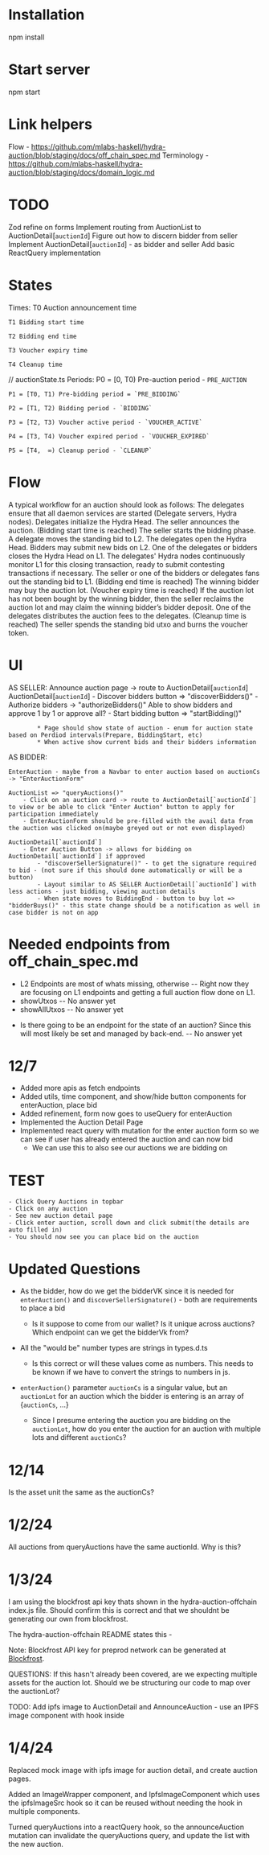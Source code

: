 # Installation
npm install

# Start server
npm start

# Link helpers
Flow - https://github.com/mlabs-haskell/hydra-auction/blob/staging/docs/off_chain_spec.md
Terminology - https://github.com/mlabs-haskell/hydra-auction/blob/staging/docs/domain_logic.md


# TODO
Zod refine on forms
Implement routing from AuctionList to AuctionDetail[`auctionId`] 
Figure out how to discern bidder from seller
Implement AuctionDetail[`auctionId`] - as bidder and seller
Add basic ReactQuery implementation



# States
Times:
    T0 Auction announcement time

    T1 Bidding start time

    T2 Bidding end time

    T3 Voucher expiry time

    T4 Cleanup time

// auctionState.ts
Periods: 
    P0 = [0,  T0) Pre-auction period - `PRE_AUCTION`

    P1 = [T0, T1) Pre-bidding period = `PRE_BIDDING`

    P2 = [T1, T2) Bidding period - `BIDDING`

    P3 = [T2, T3) Voucher active period - `VOUCHER_ACTIVE`

    P4 = [T3, T4) Voucher expired period - `VOUCHER_EXPIRED`

    P5 = [T4,  ∞) Cleanup period - `CLEANUP`

# Flow
A typical workflow for an auction should look as follows:
    The delegates ensure that all daemon services are started (Delegate servers, Hydra nodes).
    Delegates initialize the Hydra Head.
    The seller announces the auction.
    (Bidding start time is reached)
    The seller starts the bidding phase.
    A delegate moves the standing bid to L2.
    The delegates open the Hydra Head.
    Bidders may submit new bids on L2.
    One of the delegates or bidders closes the Hydra Head on L1. The delegates' Hydra nodes continuously monitor L1 for this closing transaction, ready to submit contesting transactions if necessary.
    The seller or one of the bidders or delegates fans out the standing bid to L1.
    (Bidding end time is reached)
    The winning bidder may buy the auction lot.
    (Voucher expiry time is reached)
    If the auction lot has not been bought by the winning bidder, then the seller reclaims the auction lot and may claim the winning bidder’s bidder deposit.
    One of the delegates distributes the auction fees to the delegates.
    (Cleanup time is reached)
    The seller spends the standing bid utxo and burns the voucher token.

# UI 
AS SELLER:
    Announce auction page -> route to AuctionDetail[`auctionId`] 
        AuctionDetail[`auctionId`]
            - Discover bidders button => "discoverBidders()"
            - Authorize bidders -> "authorizeBidders()" Able to show bidders and approve 1 by 1 or approve all?
            - Start bidding button => "startBidding()"

            * Page should show state of auction - enum for auction state based on Perdiod intervals(Prepare, BiddingStart, etc)
            * When active show current bids and their bidders information

            


AS BIDDER:
    
    EnterAuction - maybe from a Navbar to enter auction based on auctionCs -> "EnterAuctionForm"
    
    AuctionList => "queryAuctions()"
        - Click on an auction card -> route to AuctionDetail[`auctionId`] to view or be able to click "Enter Auction" button to apply for participation immediately
        - EnterAuctionForm should be pre-filled with the avail data from the auction was clicked on(maybe greyed out or not even displayed)

    AuctionDetail[`auctionId`] 
        - Enter Auction Button -> allows for bidding on AuctionDetail[`auctionId`] if approved
            - "discoverSellerSignature()" - to get the signature required to bid - (not sure if this should done automatically or will be a button)
            - Layout similar to AS SELLER AuctionDetail[`auctionId`] with less actions - just bidding, viewing auction details
            - When state moves to BiddingEnd - button to buy lot => "bidderBuys()" - this state change should be a notification as well in case bidder is not on app


# Needed endpoints from off_chain_spec.md
 - L2 Endpoints are most of whats missing, otherwise  -- Right now they are focusing on L1 endpoints and getting a full auction flow done on L1. 
 - showUtxos -- No answer yet 
 - showAllUtxos -- No answer yet

 * Is there going to be an endpoint for the state of an auction? Since this will most likely be set and managed by back-end. -- No answer yet



# 12/7
 - Added more apis as fetch endpoints
 - Added utils, time component, and show/hide button components for enterAuction, place bid
 - Added refinement, form now goes to useQuery for enterAuction
 - Implemented the Auction Detail Page 
 - Implemented react query with mutation for the enter auction form so we can see if user has already entered the auction and can now bid
    * We can use this to also see our auctions we are bidding on

# TEST
    - Click Query Auctions in topbar
    - Click on any auction
    - See new auction detail page
    - Click enter auction, scroll down and click submit(the details are auto filled in)
    - You should now see you can place bid on the auction

# Updated Questions 
 - As the bidder, how do we get the bidderVK since it is needed for `enterAuction()` and `discoverSellerSignature()` - both are requirements to place a bid
    * Is it suppose to come from our wallet? Is it unique across auctions? Which endpoint can we get the bidderVk from?

 - All the "would be" number types are strings in types.d.ts
    * Is this correct or will these values come as numbers. This needs to be known if we have to convert the strings to numbers in js.

 - `enterAuction()` parameter `auctionCs` is a singular value, but an `auctionLot` for an auction which the bidder is entering is an array of {`auctionCs`, ...}
    * Since I presume entering the auction you are bidding on the `auctionLot`, how do you enter the auction for an auction with multiple lots and different `auctionCs`?

# 12/14
Is the asset unit the same as the auctionCs?

# 1/2/24
All auctions from queryAuctions have the same auctionId. Why is this?

# 1/3/24
I am using the blockfrost api key thats shown in the hydra-auction-offchain index.js file. Should confirm this is correct and that we shouldnt be generating our own from blockfrost.

The hydra-auction-offchain README states this - 

Note: Blockfrost API key for preprod network can be generated at 
[Blockfrost](https://blockfrost.io/).

QUESTIONS:
If this hasn't already been covered, are we expecting multiple assets for the auction lot. Should we be structuring our code to map over the auctionLot?

TODO: Add ipfs image to AuctionDetail and AnnounceAuction - use an IPFS image component with hook inside

# 1/4/24
Replaced mock image with ipfs image for auction detail, and create auction pages. 

Added an ImageWrapper component, and IpfsImageComponent which uses the ipfsImageSrc hook so it can be reused without needing the hook in multiple components. 

Turned queryAuctions into a reactQuery hook, so the announceAuction mutation can invalidate the queryAuctions query, and update the list with the new auction.